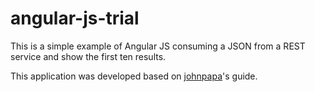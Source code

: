 # angular-js-trial

This is a simple example of Angular JS consuming a JSON from a REST service and show the first ten results.

This application was developed based on [johnpapa](https://github.com/johnpapa/angular-styleguide)'s guide.
